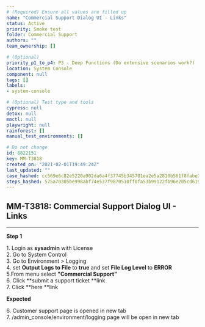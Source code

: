 ```yaml
---
# (Required) Ensure all values are filled up
name: "Commercial Support Dialog UI - Links"
status: Active
priority: Smoke test
folder: Commercial Support
authors: ""
team_ownership: []

# (Optional)
priority_p1_to_p4: P3 - Deep Functions (Do extensive scenarios work?)
location: System Console
component: null
tags: []
labels: 
- system-console

# (Optional) Test type and tools
cypress: null
detox: null
mmctl: null
playwright: null
rainforest: []
manual_test_environments: []

# Do not change
id: 8822151
key: MM-T3818
created_on: "2021-02-01T19:49:24Z"
last_updated: ""
case_hashed: cc569e6c82e5220a902da6a4f37745b345701ea2e5a2810b561f8fabe2403a3ea90657971ba5ca675502cb4005042976
steps_hashed: 575a70305be998abf74e537f9870510ff0fa53b99122fb96e205cd619022e48464c3e0464d3782d4b4ed5e89ce82a0a7
---
```


<!-- (Auto-generated) Based on frontmatter's "key" and "name" -->

## MM-T3818: Commercial Support Dialog UI - Links

---

**Step 1**

1\. Login as **sysadmin** with License\
2\. Go to System Control\
3\. Go to Environment > Logging\
4\. set **Output Logs to File** to **true** and set **File Log Level** to **ERROR**\
5.From menu select **"Commercial Support"**\
6\. Click \*\*submit a support ticket \*\*link\
7\. Click \*\*here \*\*link

**Expected**

6\. Customer support page is opened in new tab\
7\. /admin\_console/environment/logging page will be open in new tab
